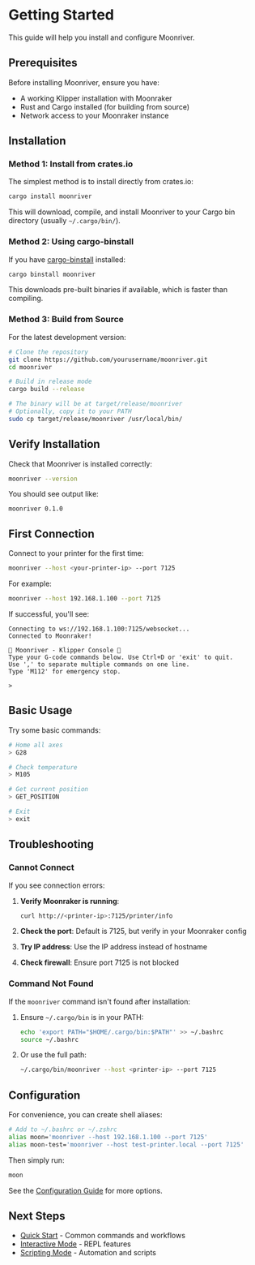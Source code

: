 # Getting Started

This guide will help you install and configure Moonriver.

## Prerequisites

Before installing Moonriver, ensure you have:

- A working Klipper installation with Moonraker
- Rust and Cargo installed (for building from source)
- Network access to your Moonraker instance

## Installation

### Method 1: Install from crates.io

The simplest method is to install directly from crates.io:

```bash
cargo install moonriver
```

This will download, compile, and install Moonriver to your Cargo bin directory (usually `~/.cargo/bin/`).

### Method 2: Using cargo-binstall

If you have [cargo-binstall](https://github.com/cargo-bins/cargo-binstall) installed:

```bash
cargo binstall moonriver
```

This downloads pre-built binaries if available, which is faster than compiling.

### Method 3: Build from Source

For the latest development version:

```bash
# Clone the repository
git clone https://github.com/yourusername/moonriver.git
cd moonriver

# Build in release mode
cargo build --release

# The binary will be at target/release/moonriver
# Optionally, copy it to your PATH
sudo cp target/release/moonriver /usr/local/bin/
```

## Verify Installation

Check that Moonriver is installed correctly:

```bash
moonriver --version
```

You should see output like:
```
moonriver 0.1.0
```

## First Connection

Connect to your printer for the first time:

```bash
moonriver --host <your-printer-ip> --port 7125
```

For example:
```bash
moonriver --host 192.168.1.100 --port 7125
```

If successful, you'll see:
```
Connecting to ws://192.168.1.100:7125/websocket...
Connected to Moonraker!

🌙 Moonriver - Klipper Console 🌙
Type your G-code commands below. Use Ctrl+D or 'exit' to quit.
Use ',' to separate multiple commands on one line.
Type 'M112' for emergency stop.

> 
```

## Basic Usage

Try some basic commands:

```bash
# Home all axes
> G28

# Check temperature
> M105

# Get current position
> GET_POSITION

# Exit
> exit
```

## Troubleshooting

### Cannot Connect

If you see connection errors:

1. **Verify Moonraker is running**:
   ```bash
   curl http://<printer-ip>:7125/printer/info
   ```

2. **Check the port**: Default is 7125, but verify in your Moonraker config

3. **Try IP address**: Use the IP address instead of hostname

4. **Check firewall**: Ensure port 7125 is not blocked

### Command Not Found

If the `moonriver` command isn't found after installation:

1. Ensure `~/.cargo/bin` is in your PATH:
   ```bash
   echo 'export PATH="$HOME/.cargo/bin:$PATH"' >> ~/.bashrc
   source ~/.bashrc
   ```

2. Or use the full path:
   ```bash
   ~/.cargo/bin/moonriver --host <printer-ip> --port 7125
   ```

## Configuration

For convenience, you can create shell aliases:

```bash
# Add to ~/.bashrc or ~/.zshrc
alias moon='moonriver --host 192.168.1.100 --port 7125'
alias moon-test='moonriver --host test-printer.local --port 7125'
```

Then simply run:
```bash
moon
```

See the [Configuration Guide](/guide/configuration) for more options.

## Next Steps

- [Quick Start](/guide/quick-start) - Common commands and workflows
- [Interactive Mode](/guide/interactive-mode) - REPL features
- [Scripting Mode](/guide/scripting-mode) - Automation and scripts
